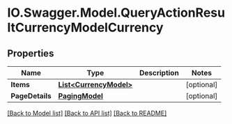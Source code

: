# IO.Swagger.Model.QueryActionResultCurrencyModelCurrency
## Properties

Name | Type | Description | Notes
------------ | ------------- | ------------- | -------------
**Items** | [**List&lt;CurrencyModel&gt;**](CurrencyModel.md) |  | [optional] 
**PageDetails** | [**PagingModel**](PagingModel.md) |  | [optional] 

[[Back to Model list]](../README.md#documentation-for-models) [[Back to API list]](../README.md#documentation-for-api-endpoints) [[Back to README]](../README.md)

